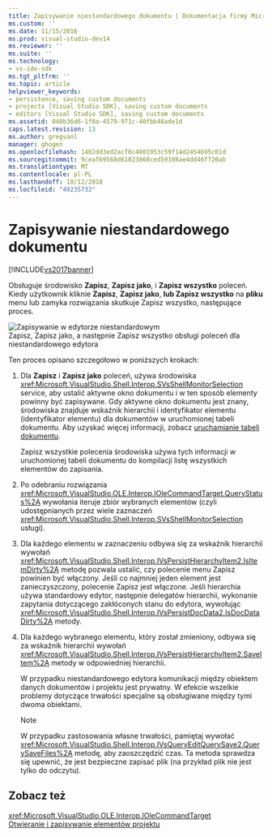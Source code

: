 ```yaml
---
title: Zapisywanie niestandardowego dokumentu | Dokumentacja firmy Microsoft
ms.custom: ''
ms.date: 11/15/2016
ms.prod: visual-studio-dev14
ms.reviewer: ''
ms.suite: ''
ms.technology:
- vs-ide-sdk
ms.tgt_pltfrm: ''
ms.topic: article
helpviewer_keywords:
- persistence, saving custom documents
- projects [Visual Studio SDK], saving custom documents
- editors [Visual Studio SDK], saving custom documents
ms.assetid: 040b36d6-1f0a-4579-971c-40fbb46ade1d
caps.latest.revision: 13
ms.author: gregvanl
manager: ghogen
ms.openlocfilehash: 1402dd3ed2acf6c4801953c59f14d2454b95c01d
ms.sourcegitcommit: 9ceaf69568d61023868ced59108ae4dd46f720ab
ms.translationtype: MT
ms.contentlocale: pl-PL
ms.lasthandoff: 10/12/2018
ms.locfileid: "49235732"
---
```

# <a name="saving-a-custom-document"></a>Zapisywanie niestandardowego dokumentu
[!INCLUDE[vs2017banner](../../includes/vs2017banner.md)]

Obsługuje środowisko **Zapisz**, **Zapisz jako**, i **Zapisz wszystko** poleceń. Kiedy użytkownik kliknie **Zapisz**, **Zapisz jako**, **lub Zapisz wszystko** na **pliku** menu lub zamyka rozwiązania skutkuje Zapisz wszystko, następujące proces.  
  
 ![Zapisywanie w edytorze niestandardowym](../../extensibility/internals/media/private.gif "prywatne")  
Zapisz, Zapisz jako, a następnie Zapisz wszystko obsługi poleceń dla niestandardowego edytora  
  
 Ten proces opisano szczegółowo w poniższych krokach:  
  
1.  Dla **Zapisz** i **Zapisz jako** poleceń, używa środowiska <xref:Microsoft.VisualStudio.Shell.Interop.SVsShellMonitorSelection> service, aby ustalić aktywne okno dokumentu i w ten sposób elementy powinny być zapisywane. Gdy aktywne okno dokumentu jest znany, środowiska znajduje wskaźnik hierarchii i identyfikator elementu (identyfikator elementu) dla dokumentów w uruchomionej tabeli dokumentu. Aby uzyskać więcej informacji, zobacz [uruchamianie tabeli dokumentu](../../extensibility/internals/running-document-table.md).  
  
     Zapisz wszystkie polecenia środowiska używa tych informacji w uruchomionej tabeli dokumentu do kompilacji listę wszystkich elementów do zapisania.  
  
2.  Po odebraniu rozwiązania <xref:Microsoft.VisualStudio.OLE.Interop.IOleCommandTarget.QueryStatus%2A> wywołania iteruje zbiór wybranych elementów (czyli udostępnianych przez wiele zaznaczeń <xref:Microsoft.VisualStudio.Shell.Interop.SVsShellMonitorSelection> usługi).  
  
3.  Dla każdego elementu w zaznaczeniu odbywa się za wskaźnik hierarchii wywołań <xref:Microsoft.VisualStudio.Shell.Interop.IVsPersistHierarchyItem2.IsItemDirty%2A> metodę pozwala ustalić, czy polecenie menu Zapisz powinien być włączony. Jeśli co najmniej jeden element jest zanieczyszczony, polecenie Zapisz jest włączone. Jeśli hierarchia używa standardowy edytor, następnie delegatów hierarchii, wykonanie zapytania dotyczącego zakłóconych stanu do edytora, wywołując <xref:Microsoft.VisualStudio.Shell.Interop.IVsPersistDocData2.IsDocDataDirty%2A> metody.  
  
4.  Dla każdego wybranego elementu, który został zmieniony, odbywa się za wskaźnik hierarchii wywołań <xref:Microsoft.VisualStudio.Shell.Interop.IVsPersistHierarchyItem2.SaveItem%2A> metody w odpowiedniej hierarchii.  
  
     W przypadku niestandardowego edytora komunikacji między obiektem danych dokumentów i projektu jest prywatny. W efekcie wszelkie problemy dotyczące trwałości specjalne są obsługiwane między tymi dwoma obiektami.  
  
    > [!NOTE]
    >  W przypadku zastosowania własne trwałości, pamiętaj wywołać <xref:Microsoft.VisualStudio.Shell.Interop.IVsQueryEditQuerySave2.QuerySaveFiles%2A> metodę, aby zaoszczędzić czas. Ta metoda sprawdza się upewnić, że jest bezpieczne zapisać plik (na przykład plik nie jest tylko do odczytu).  
  
## <a name="see-also"></a>Zobacz też  
 <xref:Microsoft.VisualStudio.OLE.Interop.IOleCommandTarget>   
 [Otwieranie i zapisywanie elementów projektu](../../extensibility/internals/opening-and-saving-project-items.md)


